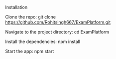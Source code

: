 Installation

Clone the repo:
git clone https://github.com/Rohitsingh667/ExamPlatform.git


Navigate to the project directory:
cd ExamPlatform


Install the dependencies:
npm install


Start the app:
npm start
